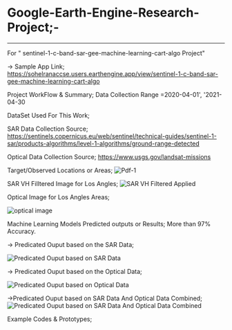 # Google-Earth-Engine-Research-Project;-
--------------------------------------
For " sentinel-1-c-band-sar-gee-machine-learning-cart-algo Project"

-> Sample App Link; https://sohelranaccse.users.earthengine.app/view/sentinel-1-c-band-sar-gee-machine-learning-cart-algo

Project WorkFlow & Summary; Data Collection Range =2020-04-01', '2021-04-30

DataSet Used For This Work;

SAR Data Collection Source; https://sentinels.copernicus.eu/web/sentinel/technical-guides/sentinel-1-sar/products-algorithms/level-1-algorithms/ground-range-detected

Optical Data Collection Source; https://www.usgs.gov/landsat-missions

Target/Observed Locations or Areas;
![Pdf-1](https://github.com/SohelRana-aiub-Pro/Google-Earth-Engine-Research-Project/assets/133596903/3fae88b5-2eee-4dd2-bea3-6233372421c9)

SAR VH Filltered Image for Los Angles;
![SAR VH Filtered Applied](https://github.com/SohelRana-aiub-Pro/Google-Earth-Engine-Research-Project/assets/133596903/d31e82b8-53e7-4e26-adb3-ff60b8fc6750)

Optical Image for Los Angles Areas;

![optical image](https://github.com/SohelRana-aiub-Pro/Google-Earth-Engine-Research-Project/assets/133596903/5c105632-2dfe-4010-ac46-2301e3d79fba)

Machine Learning Models Predicted outputs or Results; More than 97% Accuracy.

-> Predicated Ouput based on the SAR Data;

![Predicated Ouput based on SAR Data](https://github.com/SohelRana-aiub-Pro/Google-Earth-Engine-Research-Project/assets/133596903/440f66d8-a6e7-4d69-b95d-d802024e9edc)

-> Predicated Ouput based on the Optical Data;

![Predicated Ouput based on Optical Data](https://github.com/SohelRana-aiub-Pro/Google-Earth-Engine-Research-Project/assets/133596903/a671b34e-4365-4e87-8ce4-5a983e4044ef)

->Predicated Ouput based on SAR Data And Optical Data Combined;
![Predicated Ouput based on SAR Data And Optical Data Combined](https://github.com/SohelRana-aiub-Pro/Google-Earth-Engine-Research-Project/assets/133596903/192e19ad-5d7c-4737-ac71-b7bec4b186a2)



Example Codes & Prototypes;
